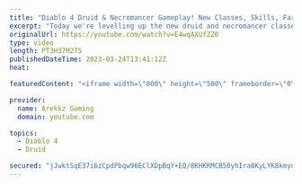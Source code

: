 ```yaml
---
title: "Diablo 4 Druid & Necromancer Gameplay! New Classes, Skills, Farming & Grinding (Diablo 4 Open Beta)"
excerpt: "Today we're levelling up the new druid and necromancer classes in co-op multiplayer so we can as powerful as possible and test ..."
originalUrl: https://youtube.com/watch?v=E4wqAXUfZZ0
type: video
length: PT3H37M27S
publishedDateTime: 2023-03-24T13:41:12Z
heat: 

featuredContent: "<iframe width=\"800\" height=\"500\" frameborder=\"0\" src=\"https://www.youtube.com/embed/E4wqAXUfZZ0\" allow=\"accelerometer; autoplay; encrypted-media; gyroscope; picture-in-picture\" allowfullscreen></iframe>"

provider:
  name: Arekkz Gaming
  domain: youtube.com

topics:
  - Diablo 4
  - Druid

secured: "jJwktSqE37i6zCpdPbqw96EClXDpBqY+EQ/8KHKRMCB50yhIra0KyLYK8kmyu7Qcfax0OmypGslKyuCr4Y+zNZgVp0hfvrtOvdbvoQeIi65hnz7PrfH9spBnbTkL0/GjVQBNBzt5UZOa0zqMxuTSPMf4zaAUMUJwwfFgceh1nNmRbp5dwpj6Y62oTZfaDHXQiRe/GZr6QLq6J8M7GpPcjsjE49rPXv/GYM6oUj3JK6NRyoTV9hhcOGAE1WTjOxYF/LFxJRpO5Tiy8VSPI5qkbjZvFv3a3njlVq3+RxPuS1h/RptBfFCa57BYXxk5nAY6hQnZrIcqHQ8viLnVp0IAbQZejItFWuOx0o1gqxNMLZDIgn6LLCMIDtHYmhWPNNpGSx2yb+RWW50r/n81hOUAfw2z3/3HAEOB7VmEA7D/cjc=;3duNG39uFoUHVL4ayd8heA=="
---
```



